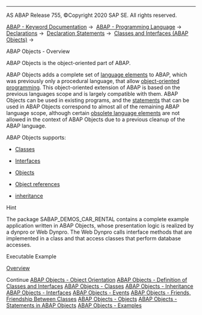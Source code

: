   

* * *

AS ABAP Release 755, ©Copyright 2020 SAP SE. All rights reserved.

[ABAP - Keyword Documentation](javascript:call_link\('abenabap.htm'\)) →  [ABAP - Programming Language](javascript:call_link\('abenabap_reference.htm'\)) →  [Declarations](javascript:call_link\('abendeclarations.htm'\)) →  [Declaration Statements](javascript:call_link\('abenabap_declarations.htm'\)) →  [Classes and Interfaces (ABAP Objects)](javascript:call_link\('abenclasses_and_interfaces.htm'\)) → 

ABAP Objects - Overview

ABAP Objects is the object-oriented part of ABAP.

ABAP Objects adds a complete set of [language elements](javascript:call_link\('abenobjects_keywords.htm'\)) to ABAP, which was previously only a procedural language, that allow [object-oriented programming](javascript:call_link\('abenobject_orientation.htm'\)). This object-oriented extension of ABAP is based on the previous languages scope and is largely compatible with them. ABAP Objects can be used in existing programs, and the [statements](javascript:call_link\('abenabap_objects_statements.htm'\)) that can be used in ABAP Objects correspond to almost all of the remaining ABAP language scope, although certain [obsolete language elements](javascript:call_link\('abenabap_objects_strict.htm'\)) are not allowed in the context of ABAP Objects due to a previous cleanup of the ABAP language.

ABAP Objects supports:

-   [Classes](javascript:call_link\('abenclasses.htm'\))

-   [Interfaces](javascript:call_link\('abeninterfac.htm'\))

-   [Objects](javascript:call_link\('abenobject.htm'\))

-   [Object references](javascript:call_link\('abenreferences.htm'\))

-   [inheritance](javascript:call_link\('abeninheritance.htm'\))

Hint

The package SABAP\_DEMOS\_CAR\_RENTAL contains a complete example application written in ABAP Objects, whose presentation logic is realized by a dynpro or Web Dynpro. The Web Dynpro calls interface methods that are implemented in a class and that access classes that perform database accesses.

Executable Example

[Overview](javascript:call_link\('abenabap_objects_abexa.htm'\))

Continue
[ABAP Objects - Object Orientation](javascript:call_link\('abenobject_orientation.htm'\))
[ABAP Objects - Definition of Classes and Interfaces](javascript:call_link\('abenclass_interface_definition.htm'\))
[ABAP Objects - Classes](javascript:call_link\('abenclasses.htm'\))
[ABAP Objects - Inheritance](javascript:call_link\('abeninheritance.htm'\))
[ABAP Objects - Interfaces](javascript:call_link\('abeninterfac.htm'\))
[ABAP Objects - Events](javascript:call_link\('abenevents_overview.htm'\))
[ABAP Objects - Friends, Friendship Between Classes](javascript:call_link\('abenfriends.htm'\))
[ABAP Objects - Objects](javascript:call_link\('abenobject.htm'\))
[ABAP Objects - Statements in ABAP Objects](javascript:call_link\('abenabap_objects_statements.htm'\))
[ABAP Objects - Examples](javascript:call_link\('abenabap_objects_abexas.htm'\))